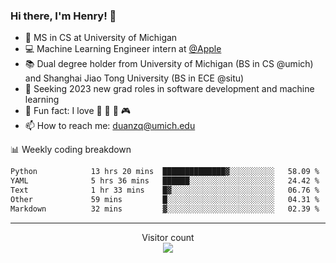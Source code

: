 ### Hi there, I'm Henry! 👋

- 🔭 MS in CS at University of Michigan
- 💻 Machine Learning Engineer intern at [@Apple](https://github.com/apple)
- 📚 Dual degree holder from University of Michigan (BS in CS @umich) and Shanghai Jiao Tong University (BS in ECE @situ)
- 🤖 Seeking 2023 new grad roles in software development and machine learning
- 🍁 Fun fact: I love 📸 🏓 🍜 🎮
- 📫 How to reach me: [duanzq@umich.edu](mailto:duanzq@umich.edu)

📊 Weekly coding breakdown
<!--START_SECTION:waka-->

```txt
Python            13 hrs 20 mins  ██████████████▓░░░░░░░░░░   58.09 %
YAML              5 hrs 36 mins   ██████░░░░░░░░░░░░░░░░░░░   24.42 %
Text              1 hr 33 mins    █▓░░░░░░░░░░░░░░░░░░░░░░░   06.76 %
Other             59 mins         █░░░░░░░░░░░░░░░░░░░░░░░░   04.31 %
Markdown          32 mins         ▓░░░░░░░░░░░░░░░░░░░░░░░░   02.39 %
```

<!--END_SECTION:waka-->

***
<p align="center"> 
  Visitor count<br>
  <img src="https://profile-counter.glitch.me/zlzq-duanzq/count.svg" />
</p>

<!-- ![Henry Duan's GitHub stats](https://github-readme-stats.vercel.app/api?username=zlzq-duanzq&show_icons=true)

![trophy](https://github-profile-trophy.vercel.app/?username=zlzq-duanzq&column=7)

[![Top Langs](https://github-readme-stats.vercel.app/api/top-langs/?username=zlzq-duanzq&layout=compact)](https://github.com/zlzq-duanzq/github-readme-stats) -->
